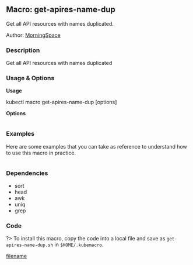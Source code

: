 ## Macro: get-apires-name-dup

Get all API resources with names duplicated.

Author: [MorningSpace](https://github.com/morningspace/)

<!-- tabs:start -->

### **Description**


Get all API resources with names duplicated



### **Usage & Options**

**Usage**

kubectl macro get-apires-name-dup [options]

**Options**

```

```

### **Examples**

Here are some examples that you can take as reference to understand how to use this macro in practice.
```shell

```

### **Dependencies**

* sort
* head
* awk
* uniq
* grep

### **Code**

?> To install this macro, copy the code into a local file and save as `get-apires-name-dup.sh` in `$HOME/.kubemacro`.

[filename](../bin/get-apires-name-dup.sh ':include :type=code shell')

<!-- tabs:end -->
